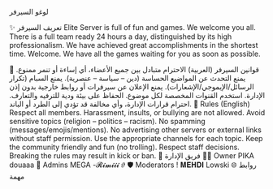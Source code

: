 
لوغو السيرفر

✨ تعريف السيرفر
Elite Server is full of fun and games. We welcome you all.
There is a full team ready 24 hours a day, distinguished by its high professionalism.
We have achieved great accomplishments in the shortest time. Welcome.
We have all the games waiting for you as soon as possible.

📜 قوانين السيرفر (العربية)
الاحترام متبادل بين جميع الأعضاء، أي إساءة أو تنمر ممنوع.
يمنع التحدث عن المواضيع الحساسة (دين – سياسة – عنصرية).
يمنع السبام (تكرار الرسائل/الإيموجي/الإشعارات).
يمنع الإعلان عن سيرفرات أو روابط خارجية بدون إذن الإدارة.
استخدم القنوات المخصصة لكل موضوع.
الحفاظ على بيئة ودية للترفيه والتعارف.
احترام قرارات الإدارة، وأي مخالفة قد تؤدي إلى الطرد أو الباند.
📜 Rules (English)
Respect all members. Harassment, insults, or bullying are not allowed.
Avoid sensitive topics (religion – politics – racism).
No spamming (messages/emojis/mentions).
No advertising other servers or external links without staff permission.
Use the appropriate channels for each topic.
Keep the community friendly and fun (no trolling).
Respect staff decisions. Breaking the rules may result in kick or ban.
👑 فريق الإدارة
🧑‍💻 Owner
PIKA douaaa
🔧 Admins
MEGA -𝓡𝓲𝓶𝓲𝓲𝓲 𝜗
🛡️ Moderators
! 𝐌𝐄𝐇𝐃𝐈
Lowski
🌐 روابط مهمة

